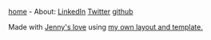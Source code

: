 [home]($BLOG_HOST) - About: [LinkedIn](https://www.linkedin.com/in/rcmorano) [Twitter](https://twitter.com/rc_morano) [github](https://github.com/rcmorano)

Made with [Jenny's love](https://github.com/hmngwy/jenny) using [my own layout and template.](https://github.com/rcmorano/rcmorano.github.io/tree/master/src)
